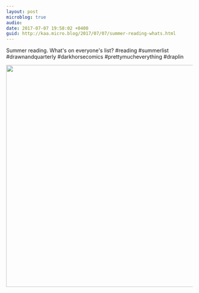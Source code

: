 ```yaml
---
layout: post
microblog: true
audio: 
date: 2017-07-07 19:58:02 +0400
guid: http://kaa.micro.blog/2017/07/07/summer-reading-whats.html
---
```

Summer reading. What's on everyone's list? #reading #summerlist #drawnandquarterly #darkhorsecomics #prettymucheverything #draplin

<img src="https://www.kaa.bz/uploads/2018/afaf274ac1.jpg" width="600" height="600" />

